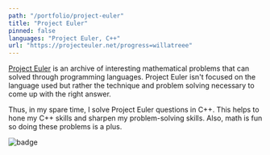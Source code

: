 ```yaml
---
path: "/portfolio/project-euler"
title: "Project Euler"
pinned: false
languages: "Project Euler, C++"
url: "https://projecteuler.net/progress=willatreee"
---
```

[Project Euler](https://projecteuler.net/) is an archive of interesting mathematical problems that can solved through programming languages. Project Euler isn't focused on the language used but rather the technique and problem solving necessary to come up with the right answer.

Thus, in my spare time, I solve Project Euler questions in C++. This helps to hone my C++ skills and sharpen my problem-solving skills. Also, math is fun so doing these problems is a plus.

![badge][badge]

[badge]: https://projecteuler.net/profile/willatreee.png "Project Euler badge"